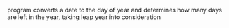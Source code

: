 program converts a date to the day of year and determines how many days are left in the year, taking leap year into consideration
